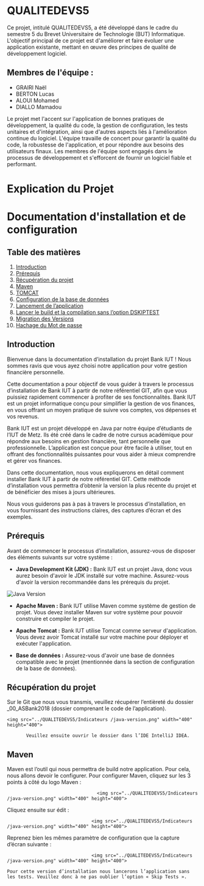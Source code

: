 # QUALITEDEVS5

Ce projet, intitulé QUALITEDEVS5, a été développé dans le cadre du semestre 5 du Brevet Universitaire de Technologie (BUT) Informatique. L'objectif principal de ce projet est d'améliorer et faire évoluer une application existante, mettant en œuvre des principes de qualité de développement logiciel.

## Membres de l'équipe :
- GRAIRI Naël
- BERTON Lucas
- ALOUI Mohamed
- DIALLO Mamadou

Le projet met l'accent sur l'application de bonnes pratiques de développement, la qualité du code, la gestion de configuration, les tests unitaires et d'intégration, ainsi que d'autres aspects liés à l'amélioration continue du logiciel. L'équipe travaille de concert pour garantir la qualité du code, la robustesse de l'application, et pour répondre aux besoins des utilisateurs finaux. Les membres de l'équipe sont engagés dans le processus de développement et s'efforcent de fournir un logiciel fiable et performant.
# Explication du Projet

# Documentation d'installation et de configuration

## Table des matières
1. [Introduction](#introduction)
2. [Prérequis](#prérequis)
3. [Récupération du projet](#récupération-du-projet)
4. [Maven](#maven)
5. [TOMCAT](#tomcat)
6. [Configuration de la base de données](#configuration-de-la-base-de-données)
7. [Lancement de l’application](#lancement-de-lapplication)
8. [Lancer le build et la compilation sans l’option DSKIPTEST](#lancer-le-build-et-la-compilation-sans-loption-dskiptest)
9. [Migration des Versions](#migration-des-versions)
10. [Hachage du Mot de passe](#hachage-du-mot-de-passe)

## Introduction
Bienvenue dans la documentation d’installation du projet Bank IUT ! Nous sommes ravis que vous ayez choisi notre application pour votre gestion financière personnelle.

Cette documentation a pour objectif de vous guider à travers le processus d’installation de Bank IUT à partir de notre référentiel GIT, afin que vous puissiez rapidement commencer à profiter de ses fonctionnalités. Bank IUT est un projet informatique conçu pour simplifier la gestion de vos finances, en vous offrant un moyen pratique de suivre vos comptes, vos dépenses et vos revenus.

Bank IUT est un projet développé en Java par notre équipe d’étudiants de l’IUT de Metz. Ils été créé dans le cadre de notre cursus académique pour répondre aux besoins en gestion financière, tant personnelle que professionnelle. L’application est conçue pour être facile à utiliser, tout en offrant des fonctionnalités puissantes pour vous aider à mieux comprendre et gérer vos finances.

Dans cette documentation, nous vous expliquerons en détail comment installer Bank IUT à partir de notre référentiel GIT. Cette méthode d’installation vous permettra d’obtenir la version la plus récente du projet et de bénéficier des mises à jours ultérieures.

Nous vous guiderons pas à pas à travers le processus d’installation, en vous fournissant des instructions claires, des captures d’écran et des exemples.
## Prérequis
Avant de commencer le processus d’installation, assurez-vous de disposer des éléments suivants sur votre système :

- **Java Development Kit (JDK) :** Bank IUT est un projet Java, donc vous aurez besoin d'avoir le JDK installé sur votre machine. Assurez-vous d'avoir la version recommandée dans les prérequis du projet.

![Java Version](../QUALITEDEVS5/Indicateurs/Images/java-version.png)

- **Apache Maven :** Bank IUT utilise Maven comme système de gestion de projet. Vous devez installer Maven sur votre système pour pouvoir construire et compiler le projet.

- **Apache Tomcat :** Bank IUT utilise Tomcat comme serveur d'application. Vous devez avoir Tomcat installé sur votre machine pour déployer et exécuter l'application.

- **Base de données :** Assurez-vous d'avoir une base de données compatible avec le projet (mentionnée dans la section de configuration de la base de données).


## Récupération du projet
Sur le Git que nous vous transmis, veuillez récupérer l’entièreté du dossier _00_ASBank2018 (dossier comprenant le code de l’application).

    <img src="../QUALITEDEVS5/Indicateurs /java-version.png" width="400" height="400">

           Veuillez ensuite ouvrir le dossier dans l’IDE IntelliJ IDEA.

## Maven
Maven est l’outil qui nous permettra de build notre application. Pour cela, nous allons devoir le configurer.
Pour configurer Maven, cliquez sur les 3 points à côté du logo Maven : 

                                     <img src="../QUALITEDEVS5/Indicateurs /java-version.png" width="400" height="400">

Cliquez ensuite sur édit :
 
                                   <img src="../QUALITEDEVS5/Indicateurs /java-version.png" width="400" height="400">


Reprenez bien les mêmes paramètre de configuration que la capture d’écran suivante :

                                   <img src="../QUALITEDEVS5/Indicateurs /java-version.png" width="400" height="400">

    Pour cette version d’installation nous lancerons l’application sans les tests. Veuillez donc à ne pas oublier l’option « Skip Tests ».


